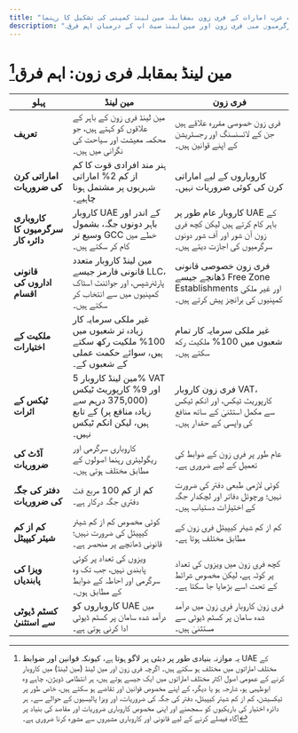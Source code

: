 ```yaml
---
title: "متحدہ عرب امارات کے فری زون بمقابلہ مین لینڈ کمپنی کی تشکیل کا رہنما"
description: "متحدہ عرب امارات کے فری زون اور مین لینڈ کمپنیوں کا موازنہ۔ ٹیکس، ملکیت، ویزا اور کاروباری سرگرمیوں میں فری زون اور مین لینڈ سیٹ اپ کے درمیان اہم فرق۔"
---
```


# مین لینڈ بمقابلہ فری زون: اہم فرق[^1]

| **پہلو**                           | **مین لینڈ**                                                                                                    | **فری زون**                                                                                                      |
| ---------------------------------- | --------------------------------------------------------------------------------------------------------------- | ---------------------------------------------------------------------------------------------------------------- |
| **تعریف**                          | مین لینڈ فری زون کے باہر کے علاقوں کو کہتے ہیں، جو محکمہ معیشت اور سیاحت کی نگرانی میں ہیں۔                     | فری زون خصوصی مقررہ علاقے ہیں جن کے لائسنسنگ اور رجسٹریشن کے اپنے قوانین ہیں۔                                    |
| **اماراتی کرن کی ضروریات**         | ہنر مند افرادی قوت کا کم از کم 2% اماراتی شہریوں پر مشتمل ہونا چاہیے۔                                           | کاروباروں کے لیے اماراتی کرن کی کوئی ضروریات نہیں۔                                                               |
| **کاروباری سرگرمیوں کا دائرہ کار** | کاروبار UAE کے اندر اور باہر دونوں جگہ، بشمول وسیع تر GCC خطے میں کام کر سکتے ہیں۔                              | کاروبار عام طور پر UAE کے باہر کام کرتے ہیں لیکن کچھ فری زون آن شور اور آف شور دونوں سرگرمیوں کی اجازت دیتے ہیں۔ |
| **قانونی اداروں کی اقسام**         | مین لینڈ کاروبار متعدد قانونی فارمز جیسے LLC، پارٹنرشپس، اور جوائنٹ اسٹاک کمپنیوں میں سے انتخاب کر سکتے ہیں۔    | فری زون خصوصی قانونی ڈھانچے جیسے Free Zone Establishments اور غیر ملکی کمپنیوں کی برانچز پیش کرتے ہیں۔           |
| **ملکیت کے اختیارات**              | غیر ملکی سرمایہ کار زیادہ تر شعبوں میں 100% ملکیت رکھ سکتے ہیں، سوائے حکمت عملی کے شعبوں کے۔                    | غیر ملکی سرمایہ کار تمام شعبوں میں 100% ملکیت رکھ سکتے ہیں۔                                                      |
| **ٹیکس کے اثرات**                  | مین لینڈ کاروبار 5% VAT اور 9% کارپوریٹ ٹیکس (375,000 درہم سے زیادہ منافع پر) کے تابع ہیں، لیکن انکم ٹیکس نہیں۔ | فری زون کاروبار VAT، کارپوریٹ ٹیکس، اور انکم ٹیکس سے مکمل استثنیٰ کے ساتھ منافع کی واپسی کے حقدار ہیں۔           |
| **آڈٹ کی ضروریات**                 | کاروباری سرگرمی اور ریگولیٹری رہنما اصولوں کے مطابق مختلف ہوتی ہیں۔                                             | عام طور پر فری زون کے ضوابط کی تعمیل کے لیے ضروری ہے۔                                                            |
| **دفتر کی جگہ کی ضروریات**         | کم از کم 100 مربع فٹ دفتری جگہ درکار ہے۔                                                                        | کوئی لازمی طبعی دفتر کی ضرورت نہیں؛ ورچوئل دفاتر اور لچکدار جگہ کے اختیارات دستیاب ہیں۔                          |
| **کم از کم شیئر کیپیٹل**           | کوئی مخصوص کم از کم شیئر کیپیٹل کی ضرورت نہیں؛ قانونی ڈھانچے پر منحصر ہے۔                                       | کم از کم شیئر کیپیٹل فری زون کے مطابق مختلف ہوتا ہے۔                                                             |
| **ویزا کی پابندیاں**               | ویزوں کی تعداد پر کوئی پابندی نہیں، جب تک وہ سرگرمی اور احاطہ کے ضوابط کے مطابق ہوں۔                            | کچھ فری زون میں ویزوں کی تعداد پر کوٹہ ہے، لیکن مخصوص شرائط کے تحت اسے بڑھایا جا سکتا ہے۔                        |
| **کسٹم ڈیوٹی سے استثنیٰ**          | کاروباروں کو UAE میں درآمد شدہ سامان پر کسٹم ڈیوٹی ادا کرنی ہوتی ہے۔                                            | فری زون کاروبار فری زون میں درآمد شدہ سامان پر کسٹم ڈیوٹی سے مستثنیٰ ہیں۔                                        |

[^1]: یہ موازنہ بنیادی طور پر دبئی پر لاگو ہوتا ہے، کیونکہ قوانین اور ضوابط UAE کے مختلف اماراتوں میں مختلف ہو سکتے ہیں۔ اگرچہ فری زون اور مین لینڈ (مین لینڈ) میں کاروبار کرنے کے عمومی اصول اکثر مختلف اماراتوں میں ایک جیسے ہوتے ہیں، ہر انتظامی ڈویژن، چاہے وہ ابوظہبی ہو، شارجہ ہو یا دیگر، کے اپنے مخصوص قوانین اور تقاضے ہو سکتے ہیں، خاص طور پر ٹیکسیشن، کم از کم شیئر کیپیٹل، دفتر کی جگہ کی ضروریات، اور ویزا پالیسیوں کے حوالے سے۔ ہر دائرہ اختیار کی باریکیوں کو سمجھنے اور اپنی مخصوص کاروباری ضروریات اور مقاصد کی بنیاد پر آگاہ فیصلے کرنے کے لیے قانونی اور کاروباری مشیروں سے مشورہ کرنا ضروری ہے۔

